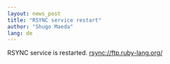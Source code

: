 ```yaml
---
layout: news_post
title: "RSYNC service restart"
author: "Shugo Maeda"
lang: de
---
```


RSYNC service is restarted.
[rsync://ftp.ruby-lang.org/](rsync://ftp.ruby-lang.org/)
